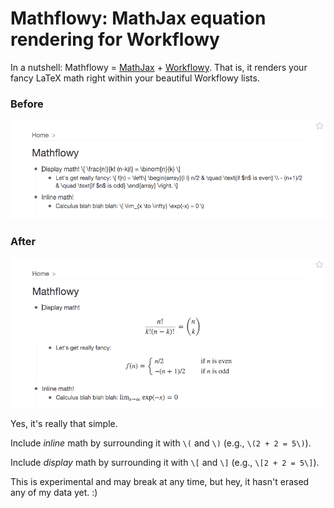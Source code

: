Mathflowy: MathJax equation rendering for Workflowy
===================================================

In a nutshell: Mathflowy = [MathJax](http://www.mathjax.com) + [Workflowy](http://www.workflowy.com). That is, it renders your fancy LaTeX math right within your beautiful Workflowy lists.

### Before ###
![Before Mathflowy: gross, raw TeX!](screenshots/before.png)

### After ###
![After Mathflowy: wow, equations!](screenshots/after.png)

Yes, it's really that simple.

Include _inline_ math by surrounding it with `\(` and `\)` (e.g., `\(2 + 2 = 5\)`).

Include _display_ math by surrounding it with `\[` and `\]` (e.g., `\[2 + 2 = 5\]`).

This is experimental and may break at any time, but hey, it hasn't erased any of my
data yet. :)
